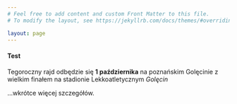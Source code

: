 ```yaml
---
# Feel free to add content and custom Front Matter to this file.
# To modify the layout, see https://jekyllrb.com/docs/themes/#overriding-theme-defaults

layout: page
---
```



#### Test
Tegoroczny rajd odbędzie się **1 października** na poznańskim Golęcinie z wielkim finałem
na stadionie Lekkoatletycznym _Golęcin_



...wkrótce więcej szczegółów.
